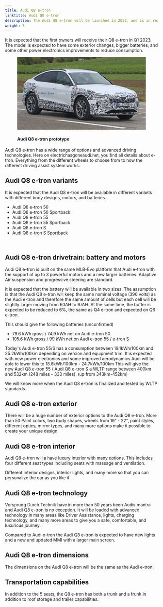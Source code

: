 ```yaml
---
title: Audi Q8 e-tron
linktitle: Audi Q8 e-tron
description: The Audi Q8 e-tron will be launched in 2022, and is in reality the facelift version of the Audi e-tron.
weight: 5
---
```

<!-- markdownlint-disable MD033 -->

It is expected that the first owners will receive their Q8 e-tron in Q1 2023. The model is expected to have some exterior changes, bigger batteries, and some other power electronics improvements to reduce consumption.

<figure>
    <a href="q8prototype.jpg">
        <img src="q8prototypes.jpg" alt="Audi Q8 e-tron prototype" title="Audi Q8 e-tron prototype">
    </a>
    <figcaption><h4>Audi Q8 e-tron prototype</h4></figcaption>
</figure>

Audi Q8 e-tron has a wide range of options and advanced driving technologies. Here on electrichasgoneaudi.net, you find all details about e-tron. Everything from the different wheels to choose from to how the different driving assist system works.


## Audi Q8 e-tron variants

It is expected that the Audi Q8 e-tron will be available in different variants with different body designs, motors, and batteries.

- Audi Q8 e-tron 50
- Audi Q8 e-tron 50 Sportback
- Audi Q8 e-tron 55
- Audi Q8 e-tron 55 Sportback
- Audi Q8 e-tron S
- Audi Q8 e-tron S Sportback

<br />

## Audi Q8 e-tron drivetrain: battery and motors

Audi Q8 e-tron is built on the same MLB-Evo platform that Audi e-tron with the support of up to 3 powerful motors and a new larger batteries. Adaptive Air suspension and progressive steering are standard.

It is expected that the battery will be available in two sizes. The assumption is that the Audi Q8 e-tron will keep the same nominal voltage (396 volts) as the Audi e-tron and therefore the same amount of cells but each cell will be slightly larger
moving from 60AH to 67AH. At the same time, the buffer is expected to be reduced to 6%, the same as Q4 e-tron and expected on Q6 e-tron.

This should give the following batteries (unconfirmed)

- 79.6 kWh gross / 74.9 kWh net on Audi e-tron 50
- 105.6 kWh gross / 99 kWh net on Audi e-tron 55 / e-tron S

Today's Audi e-tron 55/S has a consumption between 19.1kWh/100km and 25.2kWh/100km depending on version and equipment trim. It is expected with new power electronics and some improved aerodynamics
Audi will be able to lower this to 18.6kWh/100km - 24.7kWh/100km This will give the new Audi Q8 e-tron 55 / Audi Q8 e-tron S a WLTP range between 400km and 532km (248 miles - 330 miles). (up from 343km-452km)

We will know more when the Audi Q8 e-tron is finalized and tested by WLTP standards.

## Audi Q8 e-tron exterior

There will be a huge number of exterior options to the Audi Q8 e-tron. More than 50 Paint colors, two body shapes,  wheels from 19" - 22", paint styles, different optics, mirror types, and many more options make it possible to create your unique design.

## Audi Q8 e-tron interior

Audi Q8 e-tron will a have luxury interior with many options. This includes four different seat types including seats with massage and ventilation.

Different interior designs, interior lights, and many more so that you can personalize the car as you like it.

## Audi Q8 e-tron technology

Vorsprung Durch Technik have in more than 50 years been Audis mantra and Audi Q8 e-tron is no exception. It will be loaded with advanced technology in many areas like Driver Assistance, lights, charging technology, and many more areas to give you a safe, comfortable, and luxurious journey.

Compared to Audi e-tron the Audi Q8 e-tron is expected to have new lights and a new and updated MMI with a larger main screen. 

## Audi Q8 e-tron dimensions

The dimensions on the Audi Q8 e-tron will be the same as the Audi e-tron.

## Transportation capabilities

In addition to the 5 seats, the Q8 e-tron has both a trunk and a frunk in addition to roof storage and trailer capabilities.
